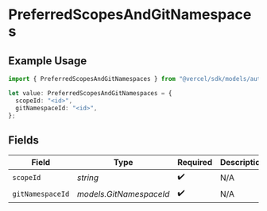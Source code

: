 # PreferredScopesAndGitNamespaces

## Example Usage

```typescript
import { PreferredScopesAndGitNamespaces } from "@vercel/sdk/models/authuser.js";

let value: PreferredScopesAndGitNamespaces = {
  scopeId: "<id>",
  gitNamespaceId: "<id>",
};
```

## Fields

| Field                   | Type                    | Required                | Description             |
| ----------------------- | ----------------------- | ----------------------- | ----------------------- |
| `scopeId`               | *string*                | :heavy_check_mark:      | N/A                     |
| `gitNamespaceId`        | *models.GitNamespaceId* | :heavy_check_mark:      | N/A                     |
